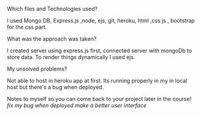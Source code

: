 Which files and Technologies used?

I used Mongo DB, Express.js ,node, ejs, git, heroku, html ,css js , bootstrap for the css part.


What was the approach was taken?

I created server using express.js first, connected server with mongoDb to store data. To render things dynamically I used ejs.


My unsolved problems?

 Not able to host in heroku app at first. Its running properly in my in local host but there's a bug when deployed.


Notes to myself so you can come back to your project later in the course!
  *fix my bug when deployed*
  *make a better user interface*